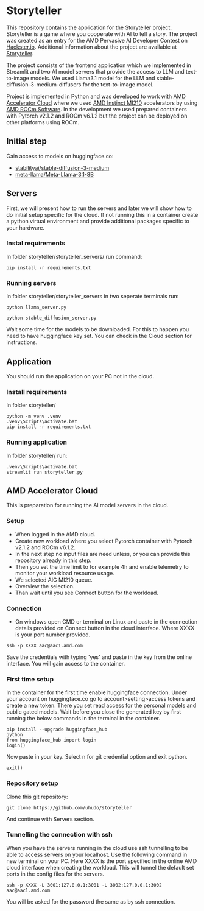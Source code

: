 # Storyteller

This repository contains the application for the Storyteller project. Storyteller is a game where you cooperate with AI to tell a story. The project was created as an entry for the AMD Pervasive AI Developer Contest on [Hackster.io](https://www.hackster.io/contests/amd2023). Additional information about the project are available at [Storyteller](https://www.hackster.io/uhudo/storyteller-8f7ce6).

The project consists of the frontend application which we implemented in Streamlit and two AI model servers that provide the access to LLM and text-to-image models. We used Llama3.1 model for the LLM and stable-diffusion-3-medium-diffusers for the text-to-image model.

Project is implemented in Python and was developed to work with [AMD Accelerator Cloud](https://aac.amd.com) where we used [AMD Instinct MI210](https://www.amd.com/en/products/accelerators/instinct/mi200/mi210.html) accelerators by using [AMD ROCm Software](https://www.amd.com/en/products/software/rocm.html). In the development we used prepared containers with Pytorch v2.1.2 and ROCm v6.1.2 but the project can be deployed on other platforms using ROCm.

## Initial step
Gain access to models on huggingface.co:
 - [stabilityai/stable-diffusion-3-medium](https://huggingface.co/stabilityai/stable-diffusion-3-medium)
 - [meta-llama/Meta-Llama-3.1-8B](https://huggingface.co/meta-llama/Meta-Llama-3.1-8B-Instruct)

## Servers
First, we will present how to run the servers and later we will show how to do initial setup specific for the cloud. If not running this in a container create a python virtual environment and provide additional packages specific to your hardware.
### Instal requirements
In folder storyteller/storyteller_servers/ run command:
```
pip install -r requirements.txt
```
### Running servers
In folder storyteller/storyteller_servers in two seperate terminals run:
```
python llama_server.py
```
```
python stable_diffusion_server.py
```
Wait some time for the models to be downloaded. For this to happen you need to have huggingface key set. You can check in the Cloud section for instructions.

## Application
You should run the application on your PC not in the cloud.
### Install requirements
In folder storyteller/
```
python -m venv .venv
.venv\Scripts\activate.bat
pip install -r requirements.txt
```
### Running application
In folder storyteller/ run:
```
.venv\Scripts\activate.bat
streamlit run storyteller.py
```

## AMD Accelerator Cloud
This is preparation for running the AI model servers in the cloud.
### Setup
 - When logged in the AMD cloud.
 - Create new workload where you select Pytorch container with Pytorch v2.1.2 and ROCm v6.1.2.
 - In the next step no input files are need unless, or you can provide this repository already in this step.
 - Then you set the time limit to for example 4h and enable telemetry to monitor your workload resource usage.
 - We selected AIG MI210 queue.
 - Overview the selection.
 - Than wait until you see Connect button for the workload.
### Connection
 - On windows open CMD or terminal on Linux and paste in the connection details provided on Connect button in the cloud interface. Where XXXX is your port number provided.
```
ssh -p XXXX aac@aac1.amd.com
```
Save the credentials with typing 'yes' and paste in the key from the online interface. You will gain access to the container.
### First time setup
In the container for the first time enable huggingface connection. Under your account on huggingface.co go to account>setting>access tokens and create a new token. There you set read access for the personal models and public gated models. Wait before you close the generated key by first running the below commands in the terminal in the container.
```
pip install --upgrade huggingface_hub
python
from huggingface_hub import login
login()
```
Now paste in your key. Select n for git credential option and exit python.
```
exit()
```
### Repository setup
Clone this git repository:
```
git clone https://github.com/uhudo/storyteller
```
And continue with Servers section.
### Tunnelling the connection with ssh
When you have the servers running in the cloud use ssh tunnelling to be able to access servers on your localhost.
Use the following command in new terminal on your PC. Here XXXX is the port specified in the online AMD cloud interface when creating the workload. This will tunnel the default set ports in the config files for the servers.
```
ssh -p XXXX -L 3001:127.0.0.1:3001 -L 3002:127.0.0.1:3002 aac@aac1.amd.com
```
You will be asked for the password the same as by ssh connection.
